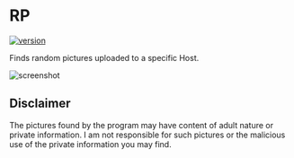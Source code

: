 # RP
[![version](https://img.shields.io/badge/version-1.0.1-yellow.svg)](https://semver.org)

Finds random pictures uploaded to a specific Host.

![screenshot](https://snag.gy/I2Bhla.jpg)

## Disclaimer
The pictures found by the program may have content of adult nature or private information. 
I am not responsible for such pictures or the malicious use of the private information you may find. 
